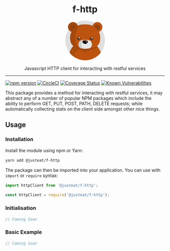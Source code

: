 <div align="center">

# f-http

<img width="125" alt="Fozzie Bear" src="../../../bear.png" />

Javascript HTTP client for interacting with restful services

</div>

---

[![npm version](https://badge.fury.io/js/%40justeat%2Ff-http.svg)](https://badge.fury.io/js/%40justeat%2Ff-http)
[![CircleCI](https://circleci.com/gh/justeat/fozzie-components.svg?style=svg)](https://circleci.com/gh/justeat/workflows/fozzie-components)
[![Coverage Status](https://coveralls.io/repos/github/justeat/f-http/badge.svg)](https://coveralls.io/github/justeat/f-http)
[![Known Vulnerabilities](https://snyk.io/test/github/justeat/f-http/badge.svg?targetFile=package.json)](https://snyk.io/test/github/justeat/f-http?targetFile=package.json)

This package provides a method for interacting with restful services, it may abstract any of a number of popular NPM packages which include the ability to perform GET, PUT, POST, PATH, DELETE requests; while automatically collecting stats on the client side amongst other nice things.

## Usage

### Installation

Install the module using npm or Yarn:

```sh
yarn add @justeat/f-http
```

The package can then be imported into your application.  You can use with `import` or `require` syntax:

```js
import httpClient from '@justeat/f-http';
````

```js
const httpClient = require('@justeat/f-http');
```

### Initialisation
```js
// Coming Soon
```


### Basic Example

```js
// Coming Soon
```
